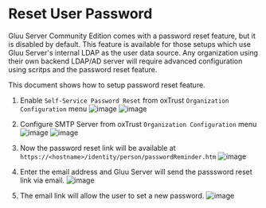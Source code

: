 # Reset User Password
Gluu Server Community Edition comes with a password reset feature, but it is disabled by default.
This feature is available for those setups which use Gluu Server's internal LDAP as the user data source.
Any organization using their own backend LDAP/AD server will require advanced configuration using scritps and
the password reset feature.

This document shows how to setup password reset feature.

1. Enable `Self-Service Password Reset` from oxTrust `Organization Configuration` menu
![image](https://raw.githubusercontent.com/GluuFederation/docs/master/sources/img/2.4/admin_menu_configuration.png)
![image](https://raw.githubusercontent.com/GluuFederation/docs/master/sources/img/2.4/password-reset.png)

2. Configure SMTP Server from oxTrust `Organization Configuration` menu
![image](https://raw.githubusercontent.com/GluuFederation/docs/master/sources/img/2.4/admin_menu_configuration.png)
![image](https://raw.githubusercontent.com/GluuFederation/docs/master/sources/img/2.4/admin_config_smtp.png)

3. Now the password reset link will be available at `https://<hostname>/identity/person/passwordReminder.htm`
![image](https://raw.githubusercontent.com/GluuFederation/docs/master/sources/img/2.4/pass-reset.png)

4. Enter the email address and Gluu Server will send the passsword reset link via email.
![image](https://raw.githubusercontent.com/GluuFederation/docs/master/sources/img/2.4/pass-reset-email.png)

5. The email link will allow the user to set a new password.
![image](https://raw.githubusercontent.com/GluuFederation/docs/master/sources/img/2.4/new-pass.png)



